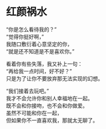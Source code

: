 # 红颜祸水

“你是怎么看待我的？”\
“觉得你挺好啊，”\
我随口敷衍着心意坚定的你，\
“就是还不知道是不是喜欢你。”

看着你有些失落，我又补上一句：\
“再给我一点时间，好不好？”\
只是为了让你不要放弃那无法实现的幻想。

“我们接着去玩吧。”\
我才不会允许你和别人幸福地在一起。\
既不会和你接吻，也不会和你做爱。\
虽然不可能和你在一起，\
但如果你不一直喜欢我，那就太无聊了。














